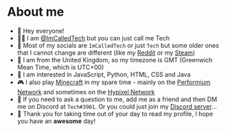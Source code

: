 # About me
- 👋 Hey everyone!
- 🙋‍♂️ I am [@ImCalledTech](https://github.com/ImCalledTech) but you can just call me Tech
- 📱 Most of my socials are `ImCalledTech` or just `Tech` but some older ones that I cannot change are different (like my [Reddit](https://www.reddit.com/user/techplaysminecraft) or my [Steam](https://steamcommunity.com/id/ImCalledTech))
- 🧭 I am from the United Kingdom, so my timezone is GMT (Greenwich Mean Time, which is UTC+00)
- 👀 I am interested in JavaScript, Python, HTML, CSS and Java
- 🎮 I also play [Minecraft](https://minecraft.net) in my spare time - mainly on the [Performium Network](https://www.performium.net) and sometimes on the [Hypixel Network](https://hypixel.net)
- 💬 If you need to ask a question to me, add me as a friend and then DM me on Discord at `Tech#3901`. Or you could just join my [Discord server](https://discord.com/invite/FtS8dyJNnx)...
- 📖 Thank you for taking time out of your day to read my profile, I hope you have an **awesome** day!
